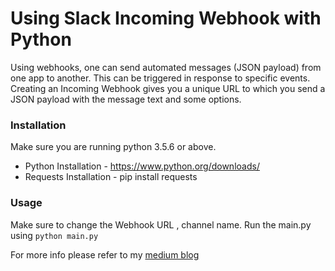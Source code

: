 # Using Slack Incoming Webhook with Python

Using webhooks, one can send automated messages (JSON payload) from one app to another. This can be triggered in response to specific events. Creating an Incoming Webhook gives you a unique URL to which you send a JSON payload with the message text and some options.

### Installation
Make sure you are running python 3.5.6 or above.
- Python Installation - https://www.python.org/downloads/
- Requests Installation - pip install requests

### Usage

Make sure to change the Webhook URL , channel name. Run the main.py using `python main.py`

For more info please refer to my [medium blog](https://medium.com/@sharan.aadarsh/sending-notification-to-slack-using-python-8b71d4f622f3) 
